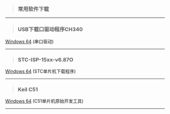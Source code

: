>### **常用软件下载**
***
>### USB下载口驱动程序CH340
[Windows 64](http://tool.yjdz.top/USB%E4%B8%8B%E8%BD%BD%E5%8F%A3%E9%A9%B1%E5%8A%A8%E7%A8%8B%E5%BA%8FCH340.exe)
(串口驱动)
***
>### STC-ISP-15xx-v6.87O
[Windows 64](http://tool.yjdz.top/stc-isp-15xx-v6.87O.exe)
(STC单片机下载程序)
***
> ### Keil C51
[Windows 64](http://tool.yjdz.top/c51v956.exe)
(C51单片机原始开发工具)
***

